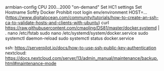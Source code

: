 armbian-config
  CPU 200...2000 "on-demand"
  Set HC1 settings
  Set Hostname
  Softfy
    Docker 
  Prohibit root login
env/environment HOST=...
(https://www.digitalocean.com/community/tutorials/how-to-create-an-ssh-ca-to-validate-hosts-and-clients-with-ubuntu)
curl  https://raw.githubusercontent.com/cmaoling/DS81/master/docker.systemd | .
nano /etc/fstab
<RESTART>
sudo nano /etc/systemd/system/docker.service 
sudo systemctl daemon-reload
sudo systemctl status docker.service

ssh: https://serverpilot.io/docs/how-to-use-ssh-public-key-authentication
nextcloud: https://docs.nextcloud.com/server/13/admin_manual/maintenance/backup.html#maintenance-mode
